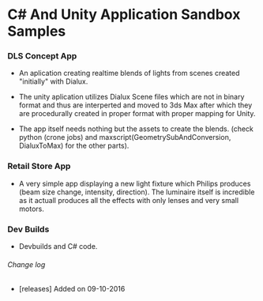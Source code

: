 # C# And Unity Application Sandbox Samples # 

### DLS Concept App ###

* An aplication creating realtime blends of lights from scenes created "initially" with Dialux. 

* The unity aplication utilizes Dialux Scene files which are not in binary format and thus are interperted 
and moved to 3ds Max after which they are procedurally created in proper format with proper mapping for Unity.

* The app itself needs nothing but the assets to create the blends. (check python (crone jobs) and 
maxscript(GeometrySubAndConversion, DialuxToMax) for the other parts).

### Retail Store App ###

* A very simple app displaying a new light fixture which Philips produces (beam size change, intensity, direction).
The luminaire itself is incredible as it actuall produces all the effects with only lenses and very small motors.

### Dev Builds ###

* Devbuilds and C# code.

###### Change log ######
* [releases] Added on 09-10-2016
